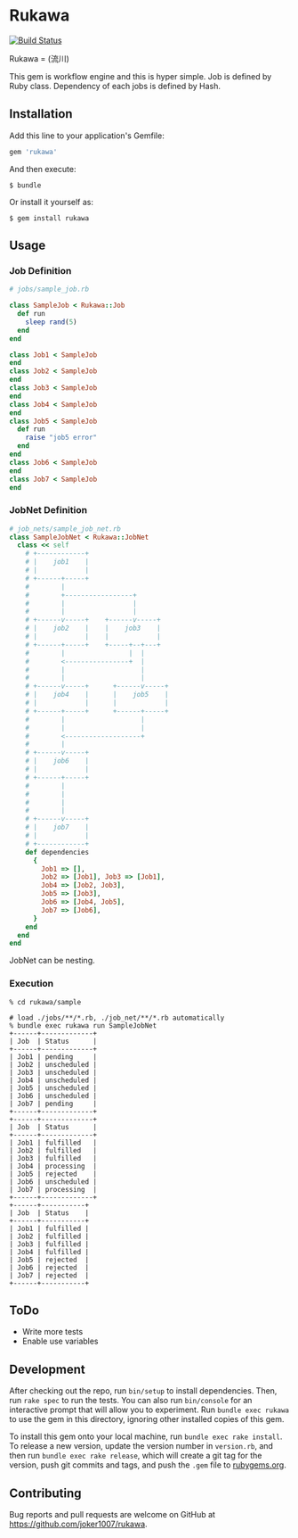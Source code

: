 # Rukawa
[![Build Status](https://travis-ci.org/joker1007/rukawa.svg?branch=master)](https://travis-ci.org/joker1007/rukawa)

Rukawa = (流川)

This gem is workflow engine and this is hyper simple.
Job is defined by Ruby class.
Dependency of each jobs is defined by Hash.

## Installation

Add this line to your application's Gemfile:

```ruby
gem 'rukawa'
```

And then execute:

    $ bundle

Or install it yourself as:

    $ gem install rukawa

## Usage

### Job Definition

```rb
# jobs/sample_job.rb

class SampleJob < Rukawa::Job
  def run
    sleep rand(5)
  end
end

class Job1 < SampleJob
end
class Job2 < SampleJob
end
class Job3 < SampleJob
end
class Job4 < SampleJob
end
class Job5 < SampleJob
  def run
    raise "job5 error"
  end
end
class Job6 < SampleJob
end
class Job7 < SampleJob
end
```

### JobNet Definition
```rb
# job_nets/sample_job_net.rb
class SampleJobNet < Rukawa::JobNet
  class << self
    # +------------+
    # |    job1    |
    # |            |
    # +------+-----+
    #        |
    #        +-----------------+
    #        |                 |
    #        |                 |
    # +------v-----+    +------v-----+
    # |    job2    |    |    job3    |
    # |            |    |            |
    # +------+-----+    +-----+--+---+
    #        |                |  |
    #        <----------------+  |
    #        |                   |
    #        |                   |
    # +------v-----+      +------v-----+
    # |    job4    |      |    job5    |
    # |            |      |            |
    # +------+-----+      +------+-----+
    #        |                   |
    #        |                   |
    #        <-------------------+
    #        |
    # +------v-----+
    # |    job6    |
    # |            |
    # +------+-----+
    #        |
    #        |
    #        |
    #        |
    # +------v-----+
    # |    job7    |
    # |            |
    # +------------+
    def dependencies
      {
        Job1 => [],
        Job2 => [Job1], Job3 => [Job1],
        Job4 => [Job2, Job3],
        Job5 => [Job3],
        Job6 => [Job4, Job5],
        Job7 => [Job6],
      }
    end
  end
end
```

JobNet can be nesting.

### Execution

```
% cd rukawa/sample

# load ./jobs/**/*.rb, ./job_net/**/*.rb automatically
% bundle exec rukawa run SampleJobNet
+------+-------------+
| Job  | Status      |
+------+-------------+
| Job1 | pending     |
| Job2 | unscheduled |
| Job3 | unscheduled |
| Job4 | unscheduled |
| Job5 | unscheduled |
| Job6 | unscheduled |
| Job7 | pending     |
+------+-------------+
+------+-------------+
| Job  | Status      |
+------+-------------+
| Job1 | fulfilled   |
| Job2 | fulfilled   |
| Job3 | fulfilled   |
| Job4 | processing  |
| Job5 | rejected    |
| Job6 | unscheduled |
| Job7 | processing  |
+------+-------------+
+------+-----------+
| Job  | Status    |
+------+-----------+
| Job1 | fulfilled |
| Job2 | fulfilled |
| Job3 | fulfilled |
| Job4 | fulfilled |
| Job5 | rejected  |
| Job6 | rejected  |
| Job7 | rejected  |
+------+-----------+
```

## ToDo
- Write more tests
- Enable use variables

## Development

After checking out the repo, run `bin/setup` to install dependencies. Then, run `rake spec` to run the tests. You can also run `bin/console` for an interactive prompt that will allow you to experiment. Run `bundle exec rukawa` to use the gem in this directory, ignoring other installed copies of this gem.

To install this gem onto your local machine, run `bundle exec rake install`. To release a new version, update the version number in `version.rb`, and then run `bundle exec rake release`, which will create a git tag for the version, push git commits and tags, and push the `.gem` file to [rubygems.org](https://rubygems.org).

## Contributing

Bug reports and pull requests are welcome on GitHub at https://github.com/joker1007/rukawa.


